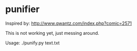 punifier
========

Inspired by: http://www.qwantz.com/index.php?comic=2571

This is not working yet, just messing around. 

Usage: ./punify.py text.txt
